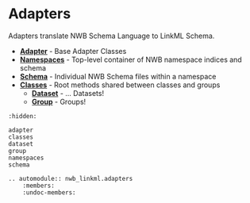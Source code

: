 # Adapters

Adapters translate NWB Schema Language to LinkML Schema.

- [**Adapter**](adapter.md) - Base Adapter Classes
- [**Namespaces**](namespaces.md) - Top-level container of NWB namespace indices and schema
- [**Schema**](schema.md) - Individual NWB Schema files within a namespace
- [**Classes**](classes.md) - Root methods shared between classes and groups
  - [**Dataset**](dataset.md) - ... Datasets!
  - [**Group**](group.md) - Groups!

```{toctree}
:hidden:

adapter
classes
dataset
group
namespaces
schema
```

```{eval-rst}
.. automodule:: nwb_linkml.adapters
    :members:
    :undoc-members:
```